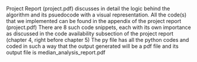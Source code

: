 Project Report (project.pdf) discusses in detail the logic behind the algorithm and its psuedocode with a visual representation. 
All the code(s) that we implemented can be found in the appendix of the project report (project.pdf)
There are 8 such code snippets, each with its own importance as discussed in the code availability subsection of the project report (chapter 4, right before chapter 5) 
The py file has all the python codes and coded in such a way that the output generated will be a pdf file and its output file is median_analysis_report.pdf
